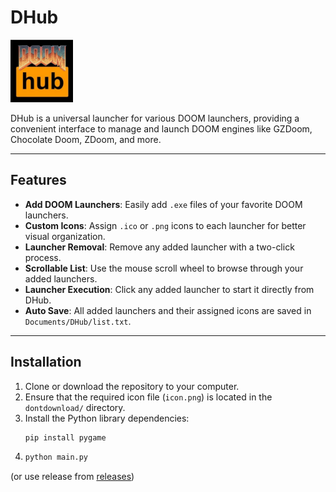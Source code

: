 # DHub

<img src="icon.png" alt="DHub Icon" width="100" />

DHub is a universal launcher for various DOOM launchers, providing a convenient interface to manage and launch DOOM engines like GZDoom, Chocolate Doom, ZDoom, and more.

---

## Features

- **Add DOOM Launchers**: Easily add `.exe` files of your favorite DOOM launchers.
- **Custom Icons**: Assign `.ico` or `.png` icons to each launcher for better visual organization.
- **Launcher Removal**: Remove any added launcher with a two-click process.
- **Scrollable List**: Use the mouse scroll wheel to browse through your added launchers.
- **Launcher Execution**: Click any added launcher to start it directly from DHub.
- **Auto Save**: All added launchers and their assigned icons are saved in `Documents/DHub/list.txt`.

---

## Installation

1. Clone or download the repository to your computer.
2. Ensure that the required icon file (`icon.png`) is located in the `dontdownload/` directory.
3. Install the Python library dependencies:
   ```bash
   pip install pygame
4. ```bash
   python main.py

(or use release from [releases](https://github.com/Kriperovich/DHub/releases))
